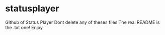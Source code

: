 # statusplayer
Github of Status Player
Dont delete any of theses files
The real README is the .txt one!
Enjoy
